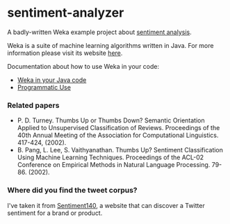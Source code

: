 # sentiment-analyzer

A badly-written Weka example project about [sentiment analysis](https://en.wikipedia.org/wiki/Sentiment_analysis).

Weka is a suite of machine learning algorithms written in Java. For more information please visit its website [here](http://www.cs.waikato.ac.nz/ml/weka/).

Documentation about how to use Weka in your code:

* [Weka in your Java code](https://weka.wikispaces.com/Use+WEKA+in+your+Java+code)
* [Programmatic Use](https://weka.wikispaces.com/Programmatic+Use)

### Related papers

* P. D. Turney. Thumbs Up or Thumbs Down? Semantic Orientation Applied to Unsupervised Classification of Reviews. Proceedings of the 40th Annual Meeting of the Association for Computational Linguistics. 417-424, (2002).
* B. Pang, L. Lee, S. Vaithyanathan. Thumbs Up? Sentiment Classification Using Machine Learning Techniques. Proceedings of the ACL-02 Conference on Empirical Methods in Natural Language Processing. 79-86. (2002).

### Where did you find the tweet corpus?

I've taken it from [Sentiment140](http://help.sentiment140.com/for-students), a website that can discover a Twitter sentiment for a brand or product.

